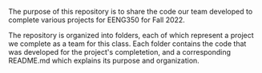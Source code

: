 The purpose of this repository is to share the code our team developed to complete various projects for EENG350 for Fall 2022.

The repository is organized into folders, each of which represent a project we complete as a team for this class. Each folder contains the code that was developed for the project's completetion, and a corresponding README.md which explains its purpose and organization.

